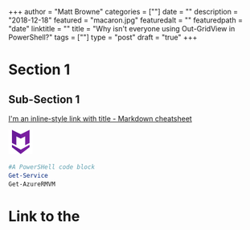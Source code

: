 +++
author = "Matt Browne"
categories = [""]
date = ""
description = "2018-12-18"
featured = "macaron.jpg"
featuredalt = ""
featuredpath = "date"
linktitle = ""
title = "Why isn't everyone using Out-GridView in PowerShell?"
tags = [""]
type = "post"
draft = "true"
+++



# Section 1
## Sub-Section 1

[I'm an inline-style link with title - Markdown cheatsheet](https://github.com/adam-p/markdown-here/wiki/Markdown-Cheatsheet "Google's Homepage")

![alt text](https://github.com/adam-p/markdown-here/raw/master/src/common/images/icon48.png "Image")


```PowerShell
#A PowerSHell code block
Get-Service
Get-AzureRMVM
```

# Link to the 